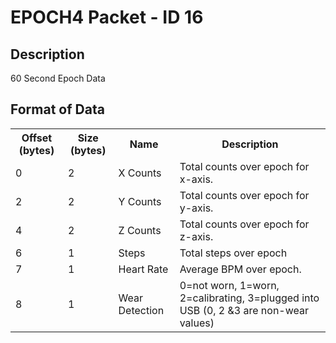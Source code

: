# EPOCH4 Packet - ID 16 #

## Description ##
60 Second Epoch Data

## Format of Data ##
<table>
    <tr>
        <th>Offset (bytes)</th>
        <th>Size (bytes)</th>
        <th>Name</th>
        <th>Description</th>
    </tr>
    <tr>
        <td>0</td>
        <td>2</td>
        <td>X Counts</td>
        <td>Total counts over epoch for x-axis.</td>
    </tr>
    <tr>
        <td>2</td>
        <td>2</td>
        <td>Y Counts</td>
        <td>Total counts over epoch for y-axis.</td>
    </tr>
    <tr>
        <td>4</td>
        <td>2</td>
        <td>Z Counts</td>
        <td>Total counts over epoch for z-axis.</td>
    </tr>
    <tr>
        <td>6</td>
        <td>1</td>
        <td>Steps</td>
        <td>Total steps over epoch</td>
    </tr>
    <tr>
        <td>7</td>
        <td>1</td>
        <td>Heart Rate</td>
        <td>Average BPM over epoch.</td>
    </tr>
    <tr>
        <td>8</td>
        <td>1</td>
        <td>Wear Detection</td>
        <td>0=not worn, 1=worn, 2=calibrating, 3=plugged into USB (0, 2 &3 are non-wear values)</td>
    </tr>
</table>